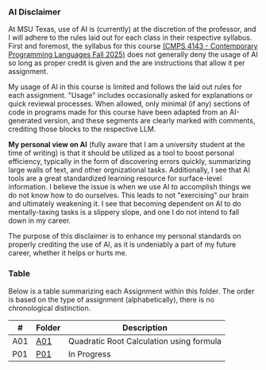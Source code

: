 ### AI Disclaimer

At MSU Texas, use of AI is (currently) at the discretion of the professor, and I will adhere to the rules laid out for each class in their respective syllabus. First and foremost, the syllabus for this course [(CMPS 4143 - Contemporary Programming Languages Fall 2025)](./course_syllabus.pdf) does not generally deny the usage of AI so long as proper credit is given and the are instructions that allow it per assignment.

My usage of AI in this course is limited and follows the laid out rules for each assignment. "Usage" includes occasionally asked for explanations or quick reviewal processes. When allowed, only minimal (if any) sections of code in programs made for this course have been adapted from an AI-generated version, and these segments are clearly marked with comments, crediting those blocks to the respective LLM.

**My personal view on AI** (fully aware that I am a university student at the time of writing) is that it should be utilized as a tool to boost personal efficiency, typically in the form of discovering errors quickly, summarizing large walls of text, and other orgnizational tasks. Additionally, I see that AI tools are a great standardized learning resource for surface-level information. I believe the issue is when we use AI to accomplish things we do not know how to do ourselves. This leads to not "exercising" our brain and ultimately weakening it. I see that becoming dependent on AI to do mentally-taxing tasks is a slippery slope, and one I do not intend to fall down in my career.

The purpose of this disclaimer is to enhance my personal standards on properly crediting the use of AI, as it is undeniably a part of my future career, whether it helps or hurts me.

### Table
Below is a table summarizing each Assignment within this folder. The order is based on the type of assignment (alphabetically), there is no chronological distinction.

|  #  | Folder        | Description                              |
| --- | ------------- | ---------------------------------------  |
| A01 | [A01](./A01/) | Quadratic Root Calculation using formula |
| P01 | [P01](./P01/) | In Progress                              |